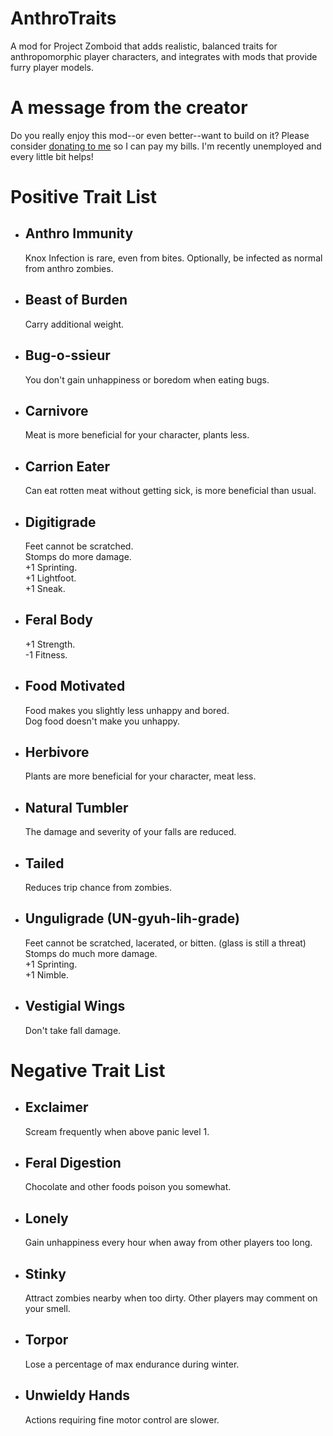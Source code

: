 # AnthroTraits
A mod for Project Zomboid that adds realistic, balanced traits for anthropomorphic player characters, and integrates with mods that provide furry player models.
<h1>A message from the creator</h1>
Do you really enjoy this mod--or even better--want to build on it? Please consider <a href="https://ko-fi.com/badonnthedeer">donating to me</a> so I can pay my bills. I'm recently unemployed and every little bit helps!
<h1>Positive Trait List</h1>
<ul>
    <li><h2>Anthro Immunity</h2>
    Knox Infection is rare, even from bites. Optionally, be infected as normal from anthro zombies.
    </li>
    <li><h2>Beast of Burden</h2>
    Carry additional weight.
    </li>
    <li><h2>Bug-o-ssieur</h2>
    You don't gain unhappiness or boredom when eating bugs.
    </li>
    <li><h2>Carnivore</h2>
    Meat is more beneficial for your character, plants less.
    </li>
    <li><h2>Carrion Eater</h2>
    Can eat rotten meat without getting sick, is more beneficial than usual.
    </li>
    <li><h2>Digitigrade</h2>
    Feet cannot be scratched.<br>
    Stomps do more damage.<br>
    +1 Sprinting.<br>
    +1 Lightfoot.<br>
    +1 Sneak.
    </li>
    <li><h2>Feral Body</h2>
    +1 Strength.<br>
    -1 Fitness.
    </li>
    <li><h2>Food Motivated</h2>
    Food makes you slightly less unhappy and bored.<br>
    Dog food doesn't make you unhappy.
    </li>
    <li><h2>Herbivore</h2>
    Plants are more beneficial for your character, meat less.
    </li>
    <li><h2>Natural Tumbler</h2>
    The damage and severity of your falls are reduced.
    </li>
    <li><h2>Tailed</h2>
    Reduces trip chance from zombies.
    </li>
    <li><h2>Unguligrade (UN-gyuh-lih-grade)</h2>
    Feet cannot be scratched, lacerated, or bitten. (glass is still a threat)<br>
    Stomps do much more damage.<br>
    +1 Sprinting.<br>
    +1 Nimble.
    </li>
    <li><h2>Vestigial Wings</h2>
    Don't take fall damage.
    </li>
</ul>
<h1>Negative Trait List</h1>
<ul>
    <li><h2>Exclaimer</h2>
    Scream frequently when above panic level 1.
    </li>
    <li><h2>Feral Digestion</h2>
    Chocolate and other foods poison you somewhat.
    </li>
    <li><h2>Lonely</h2>
    Gain unhappiness every hour when away from other players too long.
    </li>
    <li><h2>Stinky</h2>
    Attract zombies nearby when too dirty. Other players may comment on your smell.
    </li>
    <li><h2>Torpor</h2>
    Lose a percentage of max endurance during winter.
    </li>
    <li><h2>Unwieldy Hands</h2>
    Actions requiring fine motor control are slower.
    </li>
</ul>